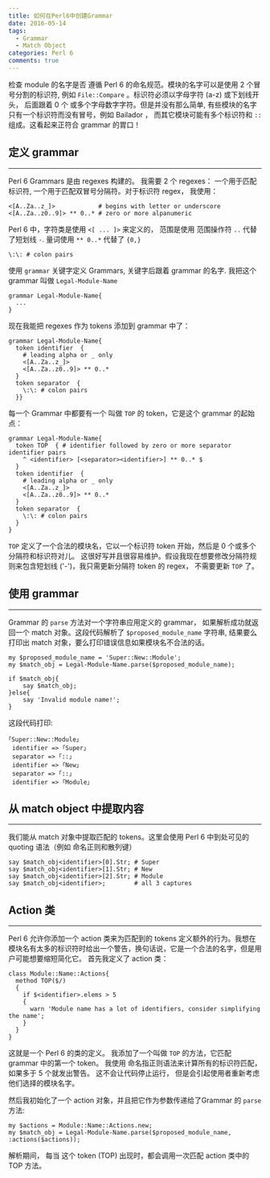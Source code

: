 ```yaml
---
title: 如何在Perl6中创建Grammar
date: 2016-05-14
tags: 
  - Grammar
  - Match Object
categories: Perl 6
comments: true
---
```


检查 module 的名字是否 遵循 Perl 6 的命名规范。模块的名字可以是使用 2 个冒号分割的标识符, 例如  `File::Compare` 。标识符必须以字母字符 (a-z) 或下划线开头， 后面跟着 0 个 或多个字母数字字符。但是并没有那么简单, 有些模块的名字只有一个标识符而没有冒号，例如  Bailador ， 而其它模块可能有多个标识符和 `::` 组成。这看起来正符合 grammar 的胃口！

## 定义 grammar
---

   Perl 6 Grammars 是由 regexes 构建的。 我需要 2 个 regexes： 一个用于匹配标识符, 一个用于匹配双冒号分隔符。对于标识符 regex， 我使用：

```perl6
<[A..Za..z_]>            # begins with letter or underscore
<[A..Za..z0..9]> ** 0..* # zero or more alpanumeric
```

   Perl 6 中，字符类是使用  `<[ ... ]>` 来定义的， 范围是使用 范围操作符 `..` 代替了短划线 `-`.  量词使用 `** 0..*` 代替了 `{0,}`

```perl6
\:\: # colon pairs
```

   使用 `grammar` 关键字定义 Grammars, 关键字后跟着 grammar 的名字. 我把这个 grammar 叫做 `Legal-Module-Name`

```perl6
grammar Legal-Module-Name{
  ...
}
```

 现在我能把 regexes 作为 tokens 添加到 grammar 中了：

```perl6
grammar Legal-Module-Name{
  token identifier  {
    # leading alpha or _ only
    <[A..Za..z_]>
    <[A..Za..z0..9]> ** 0..*
  }
  token separator  {
    \:\: # colon pairs
  }}
```

每一个 Grammar 中都要有一个 叫做 `TOP` 的 token，它是这个 grammar 的起始点：

```perl6
grammar Legal-Module-Name{
  token TOP  { # identifier followed by zero or more separator identifier pairs
    ^ <identifier> [<separator><identifier>] ** 0..* $  
  }
  token identifier  {
    # leading alpha or _ only
    <[A..Za..z_]>
    <[A..Za..z0..9]> ** 0..*
  }
  token separator  {
    \:\: # colon pairs
  }
}
```

`TOP` 定义了一个合法的模块名，它以一个标识符 token 开始，然后是 0 个或多个 分隔符和标识符对儿。 这很好写并且很容易维护。假设我现在想要修改分隔符规则来包含短划线 ('-')，我只需更新分隔符 token 的 regex， 不需要更新 `TOP` 了。

## 使用 grammar
---

Grammar 的 `parse` 方法对一个字符串应用定义的 grammar， 如果解析成功就返回一个 match 对象。这段代码解析了 `$proposed_module_name` 字符串, 结果要么打印出 match 对象，要么打印错误信息如果模块名不合法的话。

```perl6
my $proposed_module_name = 'Super::New::Module';
my $match_obj = Legal-Module-Name.parse($proposed_module_name);

if $match_obj{
    say $match_obj;
}else{
    say 'Invalid module name!';
}
```

这段代码打印:

```perl6
｢Super::New::Module｣
 identifier => ｢Super｣
 separator => ｢::｣
 identifier => ｢New｣
 separator => ｢::｣
 identifier => ｢Module｣
```

## 从 match object 中提取内容
---

我们能从 match 对象中提取匹配的 tokens。这里会使用 Perl 6 中到处可见的 quoting 语法（例如 命名正则和散列键）

```perl6
say $match_obj<identifier>[0].Str; # Super
say $match_obj<identifier>[1].Str; # New
say $match_obj<identifier>[2].Str; # Module
say $match_obj<identifier>;        # all 3 captures
```

## Action 类
---

Perl 6 允许你添加一个 action 类来为匹配到的 tokens 定义额外的行为。我想在模块名有太多的标识符时给出一个警告，换句话说，它是一个合法的名字，但是用户可能想要缩短简化它。 首先我定义了 action 类：

```perl6
class Module::Name::Actions{
  method TOP($/)
  {
    if $<identifier>.elems > 5
    {
      warn 'Module name has a lot of identifiers, consider simplifying the name';
    }
  }
}
```

这就是一个 Perl 6 的类的定义。 我添加了一个叫做 `TOP` 的方法，它匹配 grammar 中的第一个 token。 我使用 命名指正则语法来计算所有的标识符匹配，如果多于 5 个就发出警告。 这不会让代码停止运行， 但是会引起使用者重新考虑他们选择的模块名字。

然后我初始化了一个 action 对象，并且把它作为参数传递给了Grammar 的 `parse` 方法:

```perl6
my $actions = Module::Name::Actions.new;
my $match_obj = Legal-Module-Name.parse($proposed_module_name, :actions($actions));
```

解析期间， 每当 这个 token (TOP) 出现时，都会调用一次匹配 action 类中的 TOP 方法。
